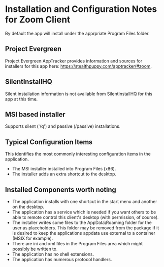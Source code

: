 # Installation and Configuration Notes for Zoom Client
By default the app will install under the apprpriate Program Files folder.

## Project Evergreen
Project Evergreen AppTracker provides information and sources for installers for this app here: https://stealthpuppy.com/apptracker/#zoom.

## SilentInstallHQ
Silent installation information is not available from SilentInstallHQ for this app at this time.

## MSI based installer

Supports silent ('/q') and passive (/passive) installations. 


## Typical Configuration Items 

This identifies the most commonly interesting configuration items in the application.

* The MSI installer installed into Program Files (x86).
* The installer adds an extra shortcut to the desktop.

## Installed Components worth noting

* The application installs with one shortcut in the start menu and another on the desktop. 
* The application has a service which is needed if you want others to be able to remote control this client's desktop (with permission, of course).
* The installer writes some files to the AppData\Roaming folder for the user as placeholders.  This folder may be removed from the package if it is desired to keep the applications appdata use external to a container (MSIX for example).
* There are ini and xml files in the Program Files area which might possibly be written to.
* The application has no shell extensions. 
* The application has numerous protocol handlers.